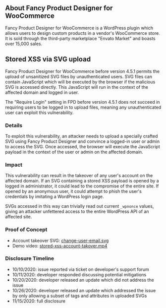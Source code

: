 ## About Fancy Product Designer for WooCommerce
Fancy Product Designer for WooCommerce is a WordPress plugin which allows users to design custom products in a vendor's WooCommerce store. It is sold through the third-party marketplace "Envato Market" and boasts over 15,000 sales.

## Stored XSS via SVG upload
Fancy Product Designer for WooCommerce before version 4.5.1 permits the upload of unsanitized SVG files by unauthenticated users. SVG files can contain JavaScript which will be executed by the browser if the malicious SVG is accessed directly. This JavaScript will run in the context of the affected domain and logged in user.

The "Require Login" setting in FPD before version 4.5.1 does not succeed in requiring users to be logged in to upload files, meaning any unauthenticated user can exploit this vulnerability.

### Details
To exploit this vulnerability, an attacker needs to upload a specially crafted SVG using Fancy Product Designer and convince a logged-in user or admin to access the SVG. Once accessed, the browser will execute the JavaScript payload in the context of the user or admin on the affected domain.

### Impact
This vulnerability can result in the takeover of any user's account on the affected domain. If an SVG containing a stored XSS payload is opened by a logged in administrator, it could lead to the compromise of the entire site. If opened by an anonymous user, it could attempt to phish the user's credentials by imitating a WordPress login page.

SVGs accessed in this way can trivially read out current `_wpnonce` values, giving an attacker unfettered access to the entire WordPress API of an affected site.

### Proof of Concept
 - Account takeover SVG: [change-user-email.svg](https://github.com/jdgregson/Disclosures/blob/master/fancy-product-designer/stored-xss-via-svg-upload/change-user-email.svg)
 - Demo video: [stored-xss-account-takover.mp4](https://raw.githubusercontent.com/jdgregson/Disclosures/master/fancy-product-designer/stored-xss-via-svg-upload/stored-xss-account-takover.mp4)

### Disclosure Timeline
 - 10/10/2020: issue reported via ticket on developer's support forum
 - 10/11/2020: developer responded discussing potential mitigations
 - 10/20/2020: developer released an update which did not address the issue
 - 10/26/2020: developer released an update which addressed the issue by only allowing a subset of tags and attributes in uploaded SVGs
 - 11/15/2020: full disclosure
